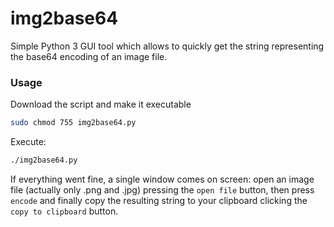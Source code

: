 # img2base64

Simple Python 3 GUI tool which allows to quickly get the string representing the 
base64 encoding of an image file.

### Usage ###

Download the script and make it executable

```sh
sudo chmod 755 img2base64.py
```

Execute:

```sh
./img2base64.py
```

If everything went fine, a single window comes on screen: 
open an image file (actually only .png and .jpg) pressing 
the `open file` button, then press `encode` and finally copy the resulting string to 
your clipboard clicking the `copy to clipboard` button.